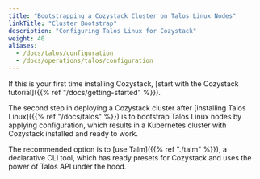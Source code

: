 ```yaml
---
title: "Bootstrapping a Cozystack Cluster on Talos Linux Nodes"
linkTitle: "Cluster Bootstrap"
description: "Configuring Talos Linux for Cozystack"
weight: 40
aliases:
  - /docs/talos/configuration
  - /docs/operations/talos/configuration
---
```


If this is your first time installing Cozystack, [start with the Cozystack tutorial]({{% ref "/docs/getting-started" %}}).

The second step in deploying a Cozystack cluster after [installing Talos Linux]({{% ref "/docs/talos" %}}) is to bootstrap Talos Linux nodes by applying configuration,
which results in a Kubernetes cluster with Cozystack installed and ready to work.

The recommended option is to [use Talm]({{% ref "./talm" %}}), a declarative CLI tool, which has ready presets for Cozystack and uses the power of Talos API under the hood.